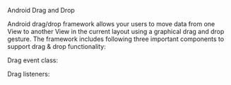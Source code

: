 Android Drag and Drop


Android drag/drop framework allows your users to move data from one View to another View in the current 
layout using a graphical drag and drop gesture. The framework includes following three important components 
to support drag & drop functionality:

Drag event class:

Drag listeners:


